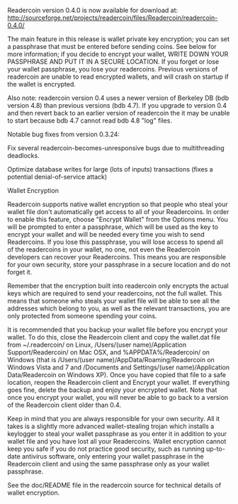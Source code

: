 Readercoin version 0.4.0 is now available for download at:
http://sourceforge.net/projects/readercoin/files/Readercoin/readercoin-0.4.0/

The main feature in this release is wallet private key encryption;
you can set a passphrase that must be entered before sending coins.
See below for more information; if you decide to encrypt your wallet,
WRITE DOWN YOUR PASSPHRASE AND PUT IT IN A SECURE LOCATION. If you
forget or lose your wallet passphrase, you lose your readercoins.
Previous versions of readercoin are unable to read encrypted wallets,
and will crash on startup if the wallet is encrypted.

Also note: readercoin version 0.4 uses a newer version of Berkeley DB
(bdb version 4.8) than previous versions (bdb 4.7). If you upgrade
to version 0.4 and then revert back to an earlier version of readercoin
the it may be unable to start because bdb 4.7 cannot read bdb 4.8
"log" files.


Notable bug fixes from version 0.3.24:

Fix several readercoin-becomes-unresponsive bugs due to multithreading
deadlocks.

Optimize database writes for large (lots of inputs) transactions
(fixes a potential denial-of-service attack)


Wallet Encryption

Readercoin supports native wallet encryption so that people who steal your
wallet file don't automatically get access to all of your Readercoins.
In order to enable this feature, choose "Encrypt Wallet" from the
Options menu.  You will be prompted to enter a passphrase, which
will be used as the key to encrypt your wallet and will be needed
every time you wish to send Readercoins.  If you lose this passphrase,
you will lose access to spend all of the readercoins in your wallet,
no one, not even the Readercoin developers can recover your Readercoins.
This means you are responsible for your own security, store your
passphrase in a secure location and do not forget it.

Remember that the encryption built into readercoin only encrypts the
actual keys which are required to send your readercoins, not the full
wallet.  This means that someone who steals your wallet file will
be able to see all the addresses which belong to you, as well as the
relevant transactions, you are only protected from someone spending
your coins.

It is recommended that you backup your wallet file before you
encrypt your wallet.  To do this, close the Readercoin client and
copy the wallet.dat file from ~/.readercoin/ on Linux, /Users/(user
name)/Application Support/Readercoin/ on Mac OSX, and %APPDATA%/Readercoin/
on Windows (that is /Users/(user name)/AppData/Roaming/Readercoin on
Windows Vista and 7 and /Documents and Settings/(user name)/Application
Data/Readercoin on Windows XP).  Once you have copied that file to a
safe location, reopen the Readercoin client and Encrypt your wallet.
If everything goes fine, delete the backup and enjoy your encrypted
wallet.  Note that once you encrypt your wallet, you will never be
able to go back to a version of the Readercoin client older than 0.4.

Keep in mind that you are always responsible for your own security.
All it takes is a slightly more advanced wallet-stealing trojan which
installs a keylogger to steal your wallet passphrase as you enter it
in addition to your wallet file and you have lost all your Readercoins.
Wallet encryption cannot keep you safe if you do not practice
good security, such as running up-to-date antivirus software, only
entering your wallet passphrase in the Readercoin client and using the
same passphrase only as your wallet passphrase.

See the doc/README file in the readercoin source for technical details
of wallet encryption.
